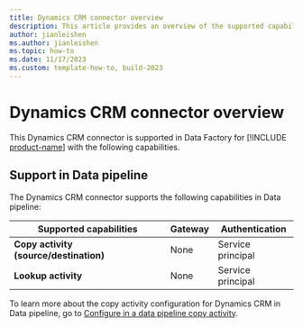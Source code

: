 ```yaml
---
title: Dynamics CRM connector overview
description: This article provides an overview of the supported capabilities of the Dynamics CRM connector.
author: jianleishen
ms.author: jianleishen
ms.topic: how-to
ms.date: 11/17/2023
ms.custom: template-how-to, build-2023
---
```


# Dynamics CRM connector overview

This Dynamics CRM connector is supported in Data Factory for [!INCLUDE [product-name](../includes/product-name.md)] with the following capabilities.

## Support in Data pipeline

The Dynamics CRM connector supports the following capabilities in Data pipeline:

| Supported capabilities | Gateway | Authentication |
| --- | --- | ---|
| **Copy activity (source/destination)** | None | Service principal |
| **Lookup activity** | None | Service principal|

To learn more about the copy activity configuration for Dynamics CRM in Data pipeline, go to [Configure in a data pipeline copy activity](connector-dynamics-crm-copy-activity.md).
